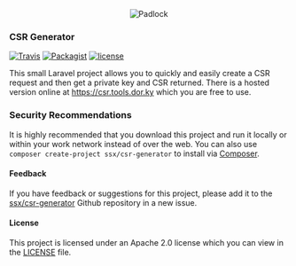 <div style="text-align: center">
  <img src="https://csr.tools.dor.ky/ssl.png" alt="Padlock">
</div>

### CSR Generator

[![Travis](https://img.shields.io/travis/ssx/csr-generator.svg)]()
[![Packagist](https://img.shields.io/packagist/v/ssx/csr-generator.svg)]() [![license](https://img.shields.io/github/license/ssx/csr-generator.svg)]()

This small Laravel project allows you to quickly and easily create a CSR
request and then get a private key and CSR returned. There is a hosted version
online at https://csr.tools.dor.ky which you are free to use.



### Security Recommendations

It is highly recommended that you download this project and run it locally or
within your work network instead of over the web. You can also use `composer create-project ssx/csr-generator` to install via [Composer](https://getcomposer.org/).



#### Feedback

If you have feedback or suggestions for this project, please add it to the
[ssx/csr-generator](https://github.com/ssx/csr-generator) Github repository in a
new issue.



#### License

This project is licensed under an Apache 2.0 license which you can view in the
[LICENSE](https://github.com/ssx/csr-generator/blob/master/LICENSE) file.
